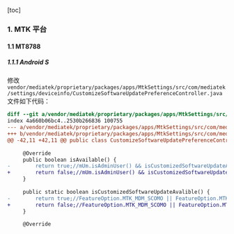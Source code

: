 [toc]

### 1. MTK 平台

#### 1.1 MT8788

##### 1.1.1 Android S

修改 `vendor/mediatek/proprietary/packages/apps/MtkSettings/src/com/mediatek/settings/deviceinfo/CustomizeSoftwareUpdatePreferenceController.java` 文件如下代码：

```diff
diff --git a/vendor/mediatek/proprietary/packages/apps/MtkSettings/src/com/mediatek/settings/deviceinfo/CustomizeSoftwareUpdatePreferenceController.java b/vendor/mediatek/proprietary/packages/apps/MtkSettings/src/com/mediatek/settings/deviceinfo/CustomizeSoftwareUpdatePreferenceController.java
index 4a660b06bc4..2530b266836 100755
--- a/vendor/mediatek/proprietary/packages/apps/MtkSettings/src/com/mediatek/settings/deviceinfo/CustomizeSoftwareUpdatePreferenceController.java
+++ b/vendor/mediatek/proprietary/packages/apps/MtkSettings/src/com/mediatek/settings/deviceinfo/CustomizeSoftwareUpdatePreferenceController.java
@@ -42,11 +42,11 @@ public class CustomizeSoftwareUpdatePreferenceController extends AbstractPrefere
 
     @Override
     public boolean isAvailable() {
-        return true;//mUm.isAdminUser() && isCustomizedSoftwareUpdateAvalible();
+        return false;//mUm.isAdminUser() && isCustomizedSoftwareUpdateAvalible();
     }
 
     public static boolean isCustomizedSoftwareUpdateAvalible() {
-        return true;//FeatureOption.MTK_MDM_SCOMO || FeatureOption.MTK_SCOMO_ENTRY;
+        return false;//FeatureOption.MTK_MDM_SCOMO || FeatureOption.MTK_SCOMO_ENTRY;
     }
 
     @Override
```

